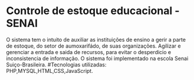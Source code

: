 # Controle de estoque educacional - SENAI
O sistema tem o intuito de auxiliar as instituições de ensino a gerir a parte de estoque, do setor de aumoxarifádo, de suas organizações.
Agilizar e gerenciar a entrada e saida de recursos, para evitar o desperdicio e inconsistencia de informação.
O sistema foi implementado na escola Senai Suiço-Brasileira.
#Tecnologias utilizadas:
PHP,MYSQL,HTML,CSS,JavaScript.
